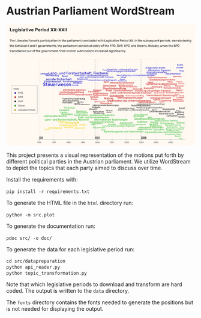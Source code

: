 # Austrian Parliament WordStream

![Screenshot!](screenshot.jpg "Screenshot")

This project presents a visual representation of the motions put forth by different political
parties in the Austrian parliament. We utilize WordStream to depict the topics that each party
aimed to discuss over time.

Install the requirements with:

``
    pip install -r requirements.txt
``

To generate the HTML file in the `html` directory run:

``
    python -m src.plot
``

To generate the documentation run:

``
    pdoc src/ -o doc/
``

To generate the data for each legislative period run:


    cd src/datapreparation
    python api_reader.py
    python topic_transformation.py


Note that which legislative periods to download and transform are hard coded. The output is written to the `data` directory.

The `fonts` directory contains the fonts needed to generate the positions but is not needed for displaying the output.
